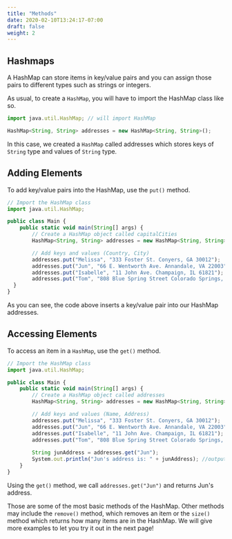 ```yaml
---
title: "Methods"
date: 2020-02-10T13:24:17-07:00
draft: false
weight: 2
--- 
```


## Hashmaps

A HashMap can store items in key/value pairs and you can assign those pairs to different types such as strings or integers.

As usual, to create a `HashMap`, you will have to import the HashMap class like so.

```js javascript
import java.util.HashMap; // will import HashMap

HashMap<String, String> addresses = new HashMap<String, String>();
```
In this case, we created a `HashMap` called addresses which stores keys of `String` type and values of `String` type.


## Adding Elements

To add key/value pairs into the HashMap, use the `put()` method.

```js javascript
// Import the HashMap class
import java.util.HashMap;

public class Main {
    public static void main(String[] args) {
        // Create a HashMap object called capitalCities
        HashMap<String, String> addresses = new HashMap<String, String>();

        // Add keys and values (Country, City)
        addresses.put("Melissa", "333 Foster St. Conyers, GA 30012");
        addresses.put("Jun", "66 E. Wentworth Ave. Annandale, VA 22003");
        addresses.put("Isabelle", "11 John Ave. Champaign, IL 61821");
        addresses.put("Tom", "808 Blue Spring Street Colorado Springs, CO 80911");
  }
}
```
As you can see, the code above inserts a key/value pair into our HashMap addresses.

## Accessing Elements

To access an item in a `HashMap`, use the `get()` method.

```js javascript
// Import the HashMap class
import java.util.HashMap;

public class Main {
    public static void main(String[] args) {
        // Create a HashMap object called addresses
        HashMap<String, String> addresses = new HashMap<String, String>();

        // Add keys and values (Name, Address)
        addresses.put("Melissa", "333 Foster St. Conyers, GA 30012");
        addresses.put("Jun", "66 E. Wentworth Ave. Annandale, VA 22003");
        addresses.put("Isabelle", "11 John Ave. Champaign, IL 61821");
        addresses.put("Tom", "808 Blue Spring Street Colorado Springs, CO 80911");
                                          
        String junAddress = addresses.get("Jun");
        System.out.println("Jun's address is: " + junAddress); //outputs Jun's address
    }
}
```

Using the `get()` method, we call `addresses.get("Jun")` and returns Jun's address.

Those are some of the most basic methods of the HashMap. Other methods may include the `remove()` method, which removes an item or the `size()` method which returns how many items are in the HashMap. We will give more examples to let you try it out in the next page!
